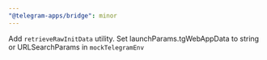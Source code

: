 ```yaml
---
"@telegram-apps/bridge": minor
---
```


Add `retrieveRawInitData` utility. Set launchParams.tgWebAppData to string or URLSearchParams in `mockTelegramEnv`
